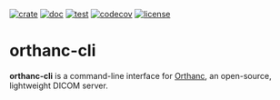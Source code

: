 [![crate](https://img.shields.io/crates/v/orthanc-cli.svg)](https://crates.io/crates/orthanc-cli)
[![doc](https://docs.rs/orthanc-cli/badge.svg)](https://docs.rs/orthanc-cli)
[![test](https://github.com/Ch00k/orthanc-cli/workflows/tests/badge.svg)](https://github.com/Ch00k/orthanc-cli/actions)
[![codecov](https://codecov.io/gh/Ch00k/orthanc-cli/branch/master/graphs/badge.svg)](https://codecov.io/github/Ch00k/orthanc-cli)
[![license](https://img.shields.io/crates/l/orthanc.svg)](./UNLICENSE)

# orthanc-cli

**orthanc-cli** is a command-line interface for
[Orthanc](https://book.orthanc-server.com/users/rest.html), an open-source, lightweight
DICOM server.
